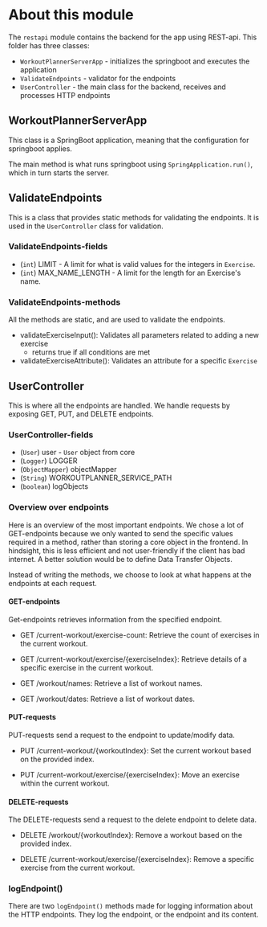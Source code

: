 # About this module

The `restapi` module contains the backend for the app using REST-api. This folder has three classes:

- `WorkoutPlannerServerApp` - initializes the springboot and executes the application
- `ValidateEndpoints` - validator for the endpoints
- `UserController` - the main class for the backend, receives and processes HTTP endpoints

## WorkoutPlannerServerApp

This class is a SpringBoot application, meaning that the configuration for springboot applies.

The main method is what runs springboot using `SpringApplication.run()`, which in turn starts the server.

## ValidateEndpoints

This is a class that provides static methods for validating the endpoints. It is used in the `UserController` class for validation.

### ValidateEndpoints-fields

- (`int`) LIMIT - A limit for what is valid values for the integers in `Exercise`.
- (`int`) MAX_NAME_LENGTH - A limit for the length for an Exercise's name.

### ValidateEndpoints-methods

All the methods are static, and are used to validate the endpoints.

- validateExerciseInput(): Validates all parameters related to adding a new exercise
  - returns true if all conditions are met
- validateExerciseAttribute(): Validates an attribute for a specific `Exercise`

## UserController

This is where all the endpoints are handled. We handle requests by exposing GET, PUT, and DELETE endpoints.

### UserController-fields

- (`User`) user - `User` object from core
- (`Logger`) LOGGER
- (`ObjectMapper`) objectMapper
- (`String`) WORKOUTPLANNER_SERVICE_PATH
- (`boolean`) logObjects

### Overview over endpoints

Here is an overview of the most important endpoints. We chose a lot of GET-endpoints because we only wanted to send the specific values required in a method, rather than storing a core object in the frontend. In hindsight, this is less efficient and not user-friendly if the client has bad internet. A better solution would be to define Data Transfer Objects.

Instead of writing the methods, we choose to look at what happens at the endpoints at each request.

#### GET-endpoints

Get-endpoints retrieves information from the specified endpoint.

- GET /current-workout/exercise-count: Retrieve the count of exercises in the current workout.

- GET /current-workout/exercise/{exerciseIndex}: Retrieve details of a specific exercise in the current workout.
  
- GET /workout/names: Retrieve a list of workout names.
  
- GET /workout/dates: Retrieve a list of workout dates.

#### PUT-requests

PUT-requests send a request to the endpoint to update/modify data.

- PUT /current-workout/{workoutIndex}: Set the current workout based on the provided index.
  
- PUT /current-workout/exercise/{exerciseIndex}: Move an exercise within the current workout.
  
#### DELETE-requests

The DELETE-requests send a request to the delete endpoint to delete data.

- DELETE /workout/{workoutIndex}: Remove a workout based on the provided index.
  
- DELETE /current-workout/exercise/{exerciseIndex}: Remove a specific exercise from the current workout.

### logEndpoint()

There are two `logEndpoint()` methods made for logging information about the HTTP endpoints. They log the endpoint, or the endpoint and its content.
  